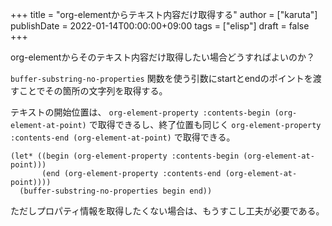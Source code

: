 +++
title = "org-elementからテキスト内容だけ取得する"
author = ["karuta"]
publishDate = 2022-01-14T00:00:00+09:00
tags = ["elisp"]
draft = false
+++

org-elementからそのテキスト内容だけ取得したい場合どうすればよいのか？  

<!--more-->  

`buffer-substring-no-properties` 関数を使う引数にstartとendのポイントを渡すことでその箇所の文字列を取得する。  

テキストの開始位置は、 `org-element-property :contents-begin (org-element-at-point)` で取得できるし、終了位置も同じく `org-element-property :contents-end (org-element-at-point)` で取得できる。  

```elisp
(let* ((begin (org-element-property :contents-begin (org-element-at-point)))
       (end (org-element-property :contents-end (org-element-at-point))))
  (buffer-substring-no-properties begin end))
```

ただしプロパティ情報を取得したくない場合は、もうすこし工夫が必要である。
